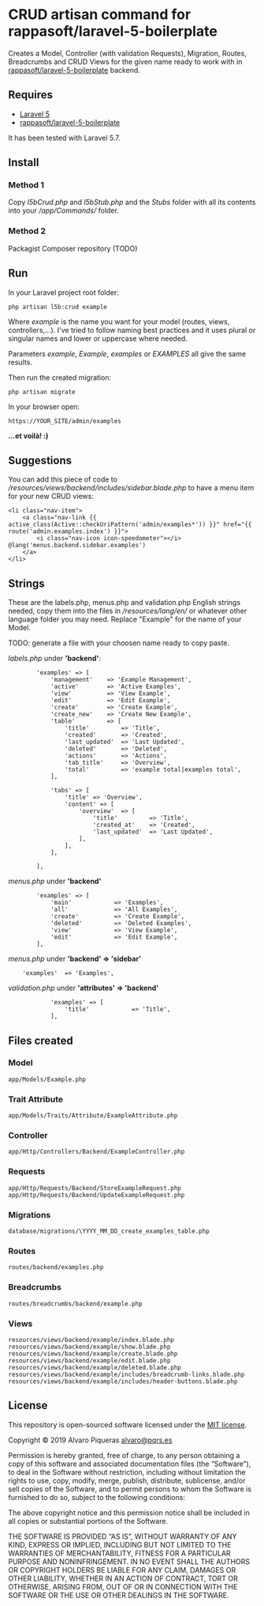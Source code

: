 # CRUD artisan command for rappasoft/laravel-5-boilerplate

Creates a Model, Controller (with validation Requests), Migration, Routes, Breadcrumbs and CRUD Views for the given name ready to work with in [rappasoft/laravel-5-boilerplate](https://www.github.com/rappasoft/laravel-5-boilerplate/) backend.

## Requires

- [Laravel 5](https://laravel.com)
- [rappasoft/laravel-5-boilerplate](https://www.github.com/rappasoft/laravel-5-boilerplate/)

It has been tested with Laravel 5.7.

## Install

### Method 1

Copy _l5bCrud.php_ and _l5bStub.php_ and the _Stubs_ folder with all its contents into your _/app/Commands/_ folder.

### Method 2

Packagist Composer repository (TODO)

## Run

In your Laravel project root folder:

```
php artisan l5b:crud example
```

Where _example_ is the name you want for your model (routes, views, controllers,...). I've tried to follow naming best practices and it uses plural or singular names and lower or uppercase where needed.

Parameters _example_, _Example_, _examples_ or _EXAMPLES_ all give the same results.

Then run the created migration:

```
php artisan migrate
```

In your browser open:

```
https://YOUR_SITE/admin/examples
```

**...et voilà! :)**

## Suggestions

You can add this piece of code to _/resources/views/backend/includes/sidebar.blade.php_ to have a menu item for your new CRUD views:

```
<li class="nav-item">
    <a class="nav-link {{ active_class(Active::checkUriPattern('admin/examples*')) }}" href="{{ route('admin.examples.index') }}">
        <i class="nav-icon icon-speedometer"></i> @lang('menus.backend.sidebar.examples')
    </a>
</li>
```

## Strings

These are the labels.php, menus.php and validation.php English strings needed, copy them into the files in _/resources/lang/en/_ or whatever other language folder you may need. Replace "Example" for the name of your Model.

TODO: generate a file with your choosen name ready to copy paste.

_labels.php_ under **'backend'**:

```asdf
        'examples' => [
            'management'    => 'Example Management',
            'active'        => 'Active Examples',
            'view'          => 'View Example',
            'edit'          => 'Edit Example',
            'create'        => 'Create Example',
            'create_new'    => 'Create New Example',
            'table'         => [
                'title'         => 'Title',
                'created'       => 'Created',
                'last_updated'  => 'Last Updated',
                'deleted'       => 'Deleted',
                'actions'       => 'Actions',
                'tab_title'     => 'Overview',
                'total'         => 'example total|examples total',
            ],

            'tabs' => [
                'title' => 'Overview',
                'content' => [
                    'overview'  => [
                        'title'         => 'Title',
                        'created_at'    => 'Created',
                        'last_updated'  => 'Last Updated',
                    ],
                ],
            ],

        ],
```

_menus.php_ under **'backend'**

```
        'examples' => [
            'main'            => 'Examples',
            'all'             => 'All Examples',
            'create'          => 'Create Example',
            'deleted'         => 'Deleted Examples',
            'view'            => 'View Example',
            'edit'            => 'Edit Example',
        ],
```

_menus.php_ under **'backend' => 'sidebar'**

```
    'examples'  => 'Examples',
```

_validation.php_ under **'attributes' => 'backend'**

```
            'examples' => [
                'title'            => 'Title',
            ],
```

## Files created

### Model

```
app/Models/Example.php
```

### Trait Attribute

```
app/Models/Traits/Attribute/ExampleAttribute.php
```

### Controller

```
app/Http/Controllers/Backend/ExampleController.php
```

### Requests

```
app/Http/Requests/Backend/StoreExampleRequest.php
app/Http/Requests/Backend/UpdateExampleRequest.php
```

### Migrations

```
database/migrations/\YYYY_MM_DD_create_examples_table.php
```

### Routes

```
routes/backend/examples.php
```

### Breadcrumbs

```
routes/breadcrumbs/backend/example.php
```

### Views

```
resources/views/backend/example/index.blade.php
resources/views/backend/example/show.blade.php
resources/views/backend/example/create.blade.php
resources/views/backend/example/edit.blade.php
resources/views/backend/example/deleted.blade.php
resources/views/backend/example/includes/breadcrumb-links.blade.php
resources/views/backend/example/includes/header-buttons.blade.php
```

## License

This repository is open-sourced software licensed under the [MIT license](https://opensource.org/licenses/MIT).

Copyright © 2019 Alvaro Piqueras <alvaro@pqrs.es>

Permission is hereby granted, free of charge, to any person obtaining a copy of this software and associated documentation files (the “Software”), to deal in the Software without restriction, including without limitation the rights to use, copy, modify, merge, publish, distribute, sublicense, and/or sell copies of the Software, and to permit persons to whom the Software is furnished to do so, subject to the following conditions:

The above copyright notice and this permission notice shall be included in all copies or substantial portions of the Software.

THE SOFTWARE IS PROVIDED “AS IS”, WITHOUT WARRANTY OF ANY KIND, EXPRESS OR IMPLIED, INCLUDING BUT NOT LIMITED TO THE WARRANTIES OF MERCHANTABILITY, FITNESS FOR A PARTICULAR PURPOSE AND NONINFRINGEMENT. IN NO EVENT SHALL THE AUTHORS OR COPYRIGHT HOLDERS BE LIABLE FOR ANY CLAIM, DAMAGES OR OTHER LIABILITY, WHETHER IN AN ACTION OF CONTRACT, TORT OR OTHERWISE, ARISING FROM, OUT OF OR IN CONNECTION WITH THE SOFTWARE OR THE USE OR OTHER DEALINGS IN THE SOFTWARE.

